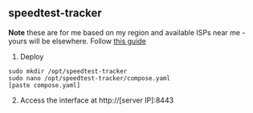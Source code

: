## speedtest-tracker
**Note** these are for me based on my region and available ISPs near me - yours will be elsewhere. Follow [this guide](https://pimylifeup.com/docker-internet-speedtest-tracker/)
1. Deploy
```
sudo mkdir /opt/speedtest-tracker
sudo nano /opt/speedtest-tracker/compose.yaml
[paste compose.yaml]
```
2. Access the interface at http://[server IP]:8443